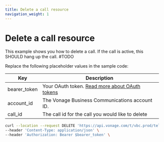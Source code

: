 ```yaml
---
title: Delete a call resource
navigation_weight: 1
---
```


# Delete a call resource

This example shows you how to delete a call. If the call is active, this SHOULD hang up the call. #TODO

Replace the following placeholder values in the sample code:

| Key | Description |
| --- | ----------- |
| bearer_token      | Your OAuth token. [Read more about OAuth tokens](/getting-started/create-a-developer-account) |
| account_id        | The Vonage Business Communications account ID. |
| call_id           | The call id for the call you would like to delete| 

``` bash
curl --location --request DELETE 'https://api.vonage.com/t/vbc.prod/telephony/v3/cc/accounts/$account_id/calls/$call_id' \
--header 'Content-Type: application/json' \
--header 'Authorization: Bearer $bearer_token' \
```


